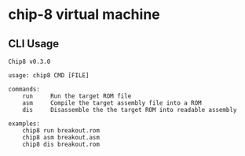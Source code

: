 
# chip-8 virtual machine

## CLI Usage

```text
Chip8 v0.3.0

usage: chip8 CMD [FILE]

commands:
    run     Run the target ROM file
    asm     Compile the target assembly file into a ROM
    dis     Disassemble the the target ROM into readable assembly

examples:
    chip8 run breakout.rom
    chip8 asm breakout.asm
    chip8 dis breakout.rom
```
